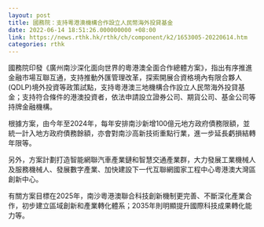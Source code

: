 ```yaml
---
layout: post
title: 國務院：支持粵港澳機構合作設立人民幣海外投貸基金
date: 2022-06-14 18:51:26.000000000 +08:00
link: https://news.rthk.hk/rthk/ch/component/k2/1653005-20220614.htm
categories: rthk
---
```


國務院印發《廣州南沙深化面向世界的粵港澳全面合作總體方案》，指出有序推進金融市場互聯互通，支持推動外匯管理改革，探索開展合資格境內有限合夥人(QDLP)境外投資等政策試點，支持粵港澳三地機構合作設立人民幣海外投貸基金；支持符合條件的港澳投資者，依法申請設立證券公司、期貨公司、基金公司等持牌金融機構。

根據方案，由今年至2024年，每年安排南沙新增100億元地方政府債務限額，並統一計入地方政府債務餘額，亦會對南沙高新技術重點行業，進一步延長虧損結轉年限等。

另外，方案計劃打造智能網聯汽車產業鏈和智慧交通產業群，大力發展工業機械人及服務機械人、發展數字產業、加快建設下一代互聯網國家工程中心粵港澳大灣區創新中心。

有關方案目標在2025年，南沙粵港澳聯合科技創新機制更完善、不斷深化產業合作，初步建立區域創新和產業轉化體系；2035年則明顯提升國際科技成果轉化能力等。
